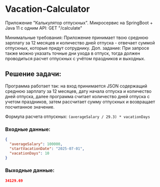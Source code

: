 # Vacation-Calculator


Приложение "Калькулятор отпускных".
Микросервис на SpringBoot + Java 11 c одним API:
GET "/calculate"

Минимальные требования: Приложение принимает твою среднюю зарплату за 12 месяцев и количество дней отпуска - отвечает суммой отпускных, которые придут сотруднику.
Доп. задание: При запросе также можно указать точные дни ухода в отпуск, тогда должен проводиться расчет отпускных с учётом праздников и выходных.


## Решение задачи:

Программа работает так: на вход принимается JSON содержащий среднюю зарплату за 12 месяцев, дату начала отпуска и количество дней отпуска, далее программа считает количество дней отпуска с учетом праздников, затем рассчитает сумму отпускных и возвращает посчитанное значение.

Формула расчета отпускных:
`(averageSalary / 29.3) * vacationDays`

### Входные данные:
```JSON
{
  "averageSalary": 100000,
  "startVacationDate": "2025-07-01",
  "vacationDays": 10
}
```
### Выходные данные:
```JSON
34129.69
```
